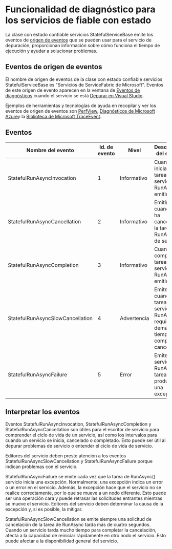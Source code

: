 <properties
   pageTitle="Diagnósticos de servicios confiables con estado | Microsoft Azure"
   description="Funcionalidad de diagnóstico para los servicios de confiable con estado"
   services="service-fabric"
   documentationCenter=".net"
   authors="AlanWarwick"
   manager="timlt"
   editor=""/>

<tags
   ms.service="Service-Fabric"
   ms.devlang="dotnet"
   ms.topic="article"
   ms.tgt_pltfrm="NA"
   ms.workload="NA"
   ms.date="05/17/2016"
   ms.author="alanwar"/>

# <a name="diagnostic-functionality-for-stateful-reliable-services"></a>Funcionalidad de diagnóstico para los servicios de fiable con estado
La clase con estado confiable servicios StatefulServiceBase emite los eventos de [origen de eventos](https://msdn.microsoft.com/library/system.diagnostics.tracing.eventsource.aspx) que se pueden usar para el servicio de depuración, proporcionan información sobre cómo funciona el tiempo de ejecución y ayudar a solucionar problemas.

## <a name="eventsource-events"></a>Eventos de origen de eventos
El nombre de origen de eventos de la clase con estado confiable servicios StatefulServiceBase es "Servicios de ServiceFabric de Microsoft". Eventos de este origen de evento aparecen en la ventana de [Eventos de diagnósticos](service-fabric-diagnostics-how-to-monitor-and-diagnose-services-locally.md#view-service-fabric-system-events-in-visual-studio) cuando el servicio se está [Depurar en Visual Studio](service-fabric-debugging-your-application.md).

Ejemplos de herramientas y tecnologías de ayuda en recopilar y ver los eventos de origen de eventos son [PerfView](http://www.microsoft.com/download/details.aspx?id=28567), [Diagnósticos de Microsoft Azure](../cloud-services/cloud-services-dotnet-diagnostics.md)y la [Biblioteca de Microsoft TraceEvent](http://www.nuget.org/packages/Microsoft.Diagnostics.Tracing.TraceEvent).

## <a name="events"></a>Eventos

|Nombre del evento|Id. de evento|Nivel|Descripción del evento|
|----------|--------|-----|-----------------|
|StatefulRunAsyncInvocation|1|Informativo|Cuando se inicia la tarea de servicio RunAsync a emitir|
|StatefulRunAsyncCancellation|2|Informativo|Emitir cuando se ha cancelado la tarea de RunAsync de servicio|
|StatefulRunAsyncCompletion|3|Informativo|Cuando se complete la tarea de servicio RunAsync a emitir|
|StatefulRunAsyncSlowCancellation|4|Advertencia|Emite cuando la tarea de servicio RunAsync requiere demasiado tiempo para completar la cancelación|
|StatefulRunAsyncFailure|5|Error|Emite al servicio RunAsync tarea produce una excepción|

## <a name="interpret-events"></a>Interpretar los eventos

Eventos StatefulRunAsyncInvocation, StatefulRunAsyncCompletion y StatefulRunAsyncCancellation son útiles para el escritor de servicio para comprender el ciclo de vida de un servicio, así como los intervalos para cuando un servicio se inicia, cancelado o completado. Esto puede ser útil al depurar problemas de servicio o entender el ciclo de vida de servicio.

Editores del servicio deben preste atención a los eventos StatefulRunAsyncSlowCancellation y StatefulRunAsyncFailure porque indican problemas con el servicio.

StatefulRunAsyncFailure se emite cada vez que la tarea de RunAsync() servicio inicia una excepción. Normalmente, una excepción indica un error o un error en el servicio. Además, la excepción hace que el servicio no se realice correctamente, por lo que se mueve a un nodo diferente. Esto puede ser una operación cara y puede retrasar las solicitudes entrantes mientras se mueve el servicio. Editores del servicio deben determinar la causa de la excepción y, si es posible, la mitigar.

StatefulRunAsyncSlowCancellation se emite siempre una solicitud de cancelación de la tarea de RunAsync tarda más de cuatro segundos. Cuando un servicio tarda mucho tiempo para completar la cancelación, afecta a la capacidad de reiniciar rápidamente en otro nodo el servicio. Esto puede afectar a la disponibilidad general del servicio.
